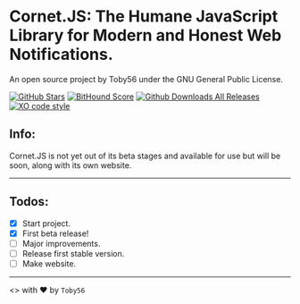 Cornet.JS: The Humane JavaScript Library for Modern and Honest Web Notifications.
=================================================================================
An open source project by Toby56 under the GNU General Public License.

[![GitHub Stars](https://img.shields.io/github/stars/cornet-js/Cornet.JS.svg?style=social)](https://github.com/cornet-js/Cornet.JS) [![BitHound Score](https://www.bithound.io/github/cornet-js/Cornet.JS/badges/score.svg)](https://www.bithound.io/github/cornet-js/Cornet.JS) [![Github Downloads All Releases](https://img.shields.io/github/downloads/cornet-js/Cornet.JS/total.svg)](https://github.com/cornet-js/Cornet.JS/releases) [![XO code style](https://img.shields.io/badge/code_style-XO-5ed9c7.svg)](https://github.com/sindresorhus/xo)

Info:
-----

Cornet.JS is not yet out of its beta stages and available for use but will be soon, along with its own website.

--------------------------------------------------------------------------------

Todos:
-----

- [x] Start project.
- [x] First beta release!
- [ ] Major improvements.
- [ ] Release first stable version.
- [ ] Make website.

--------------------------------------------------------------------------------
<> with ❤ by `Toby56`
